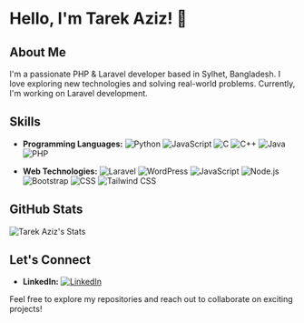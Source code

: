 # Hello, I'm Tarek Aziz! 👋

## About Me
I'm a passionate PHP & Laravel developer based in Sylhet, Bangladesh. I love exploring new technologies and solving real-world problems. Currently, I'm working on Laravel development.

## Skills
- **Programming Languages:** 
  ![Python](https://img.shields.io/badge/Python-3776AB?style=flat&logo=python&logoColor=white)
  ![JavaScript](https://img.shields.io/badge/JavaScript-F7DF1E?style=flat&logo=javascript&logoColor=black)
  ![C](https://img.shields.io/badge/C-00599C?style=flat&logo=c&logoColor=white)
  ![C++](https://img.shields.io/badge/C++-00599C?style=flat&logo=c%2B%2B&logoColor=white)
  ![Java](https://img.shields.io/badge/Java-007396?style=flat&logo=java&logoColor=white)
  ![PHP](https://img.shields.io/badge/PHP-777BB4?style=flat&logo=php&logoColor=white)

- **Web Technologies:**
  ![Laravel](https://img.shields.io/badge/Laravel-FF2D20?style=flat&logo=laravel&logoColor=white)
  ![WordPress](https://img.shields.io/badge/WordPress-21759B?style=flat&logo=wordpress&logoColor=white)
  ![JavaScript](https://img.shields.io/badge/JavaScript-F7DF1E?style=flat&logo=javascript&logoColor=black)
  ![Node.js](https://img.shields.io/badge/Node.js-339933?style=flat&logo=node.js&logoColor=white)
  ![Bootstrap](https://img.shields.io/badge/Bootstrap-563D7C?style=flat&logo=bootstrap&logoColor=white)
  ![CSS](https://img.shields.io/badge/CSS-1572B6?style=flat&logo=css3&logoColor=white)
  ![Tailwind CSS](https://img.shields.io/badge/Tailwind%20CSS-38B2AC?style=flat&logo=tailwind-css&logoColor=white)


## GitHub Stats
![Tarek Aziz's Stats](https://github-readme-stats.vercel.app/api?username=tarekpredix&show_icons=true&hide=contribs,prs&count_private=true&hide_rank=true)

## Let's Connect
- **LinkedIn:** [![LinkedIn](https://img.shields.io/badge/LinkedIn-0077B5?style=flat&logo=linkedin&logoColor=white)](https://www.linkedin.com/in/tarekpredix/)

Feel free to explore my repositories and reach out to collaborate on exciting projects!
